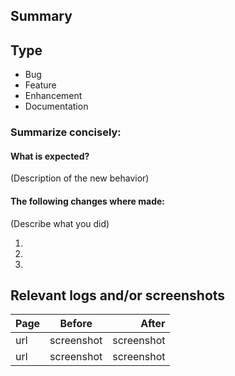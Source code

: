 ## Summary

## Type

- Bug
- Feature
- Enhancement
- Documentation

### Summarize concisely:

#### What is expected?

(Description of the new behavior)

#### The following changes where made:

(Describe what you did)

1.

2.

3.

## Relevant logs and/or screenshots

Page | Before | After
:-   |  :-:   | -:
url | screenshot | screenshot
url | screenshot | screenshot



